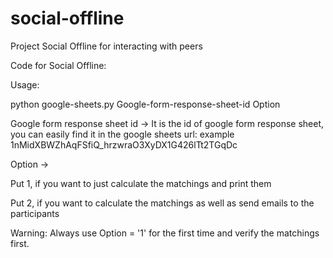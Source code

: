 # social-offline
Project Social Offline for interacting with peers

Code for Social Offline:

Usage:

python google-sheets.py Google-form-response-sheet-id Option

Google form response sheet id ->  It is the id of google form response sheet, you can easily find it in the google sheets url: example 1nMidXBWZhAqFSfiQ_hrzwraO3XyDX1G426lTt2TGqDc

Option ->

Put 1, if you want to just calculate the matchings and print them

Put 2, if you want to calculate the matchings as well as send emails to the participants

Warning: Always use Option = '1' for the first time and verify the matchings first.
